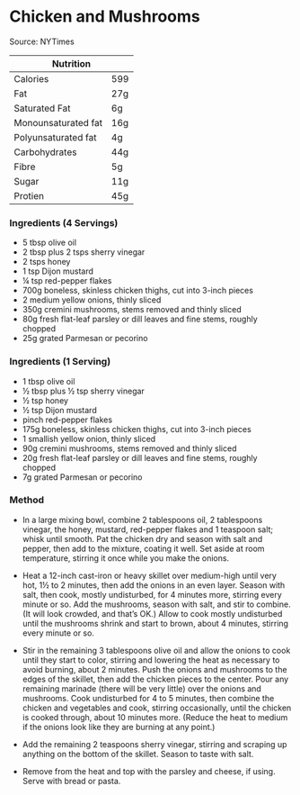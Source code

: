 # Chicken and Mushrooms

Source: NYTimes

<table class="tg"><thead>
  <tr>
    <th class="tg-0pky" colspan="2"><span style="font-weight:bold">Nutrition</span></th>
  </tr></thead>
<tbody>
  <tr>
    <td class="tg-v7lt">Calories</td>
    <td class="tg-v7lt">599</td>
  </tr>
  <tr>
    <td class="tg-v7lt">Fat</td>
    <td class="tg-v7lt">27g</td>
  </tr>
  <tr>
    <td class="tg-v7lt">Saturated Fat</td>
    <td class="tg-v7lt">6g</td>
  </tr>
  <tr>
    <td class="tg-v7lt">Monounsaturated fat<br></td>
    <td class="tg-v7lt">16g<br></td>
  </tr>
  <tr>
    <td class="tg-bbuu">Polyunsaturated fat<br></td>
    <td class="tg-bbuu">4g<br></td>
  </tr>
  <tr>
    <td class="tg-bbuu">Carbohydrates</td>
    <td class="tg-bbuu">44g</td>
  </tr>
  <tr>
    <td class="tg-bbuu">Fibre</td>
    <td class="tg-bbuu">5g</td>
  </tr>
  <tr>
    <td class="tg-bbuu">Sugar</td>
    <td class="tg-bbuu">11g</td>
  </tr>
  <tr>
    <td class="tg-0lax">Protien</td>
    <td class="tg-0lax">45g</td>
  </tr>
</tbody>
</table>

### Ingredients (4 Servings)
- 5 tbsp olive oil
- 2 tbsp plus 2 tsps sherry vinegar
- 2 tsps honey
- 1 tsp Dijon mustard
- ¼ tsp red-pepper flakes
- 700g boneless, skinless chicken thighs, cut into 3-inch​ pieces
- 2 medium yellow onions, thinly sliced
- 350g cremini mushrooms, stems removed and thinly sliced
- 80g fresh flat-leaf parsley or dill leaves and fine stems, roughly chopped
- 25g grated Parmesan or pecorino

### Ingredients (1 Serving)
- 1 tbsp olive oil
- ½ tbsp plus ½ tsp sherry vinegar
- ½ tsp honey
- ½ tsp Dijon mustard
- pinch red-pepper flakes
- 175g boneless, skinless chicken thighs, cut into 3-inch​ pieces
- 1 smallish yellow onion, thinly sliced
- 90g cremini mushrooms, stems removed and thinly sliced
- 20g fresh flat-leaf parsley or dill leaves and fine stems, roughly chopped
- 7g grated Parmesan or pecorino

### Method
- In a large mixing bowl, combine 2 tablespoons oil, 2 tablespoons vinegar, the honey, mustard, red-pepper flakes and 1 teaspoon salt; whisk until smooth. Pat the chicken dry and season with salt and pepper, then add to the mixture, coating it well. Set aside at room temperature, stirring it once while you make the onions.

- Heat a 12-inch cast-iron or heavy skillet over medium-high until very hot, 1½ to 2 minutes, then add the onions in an even layer. Season with salt, then cook, mostly undisturbed, for 4 minutes more, stirring every minute or so. Add the mushrooms, season with salt, and stir to combine. (It will look crowded, and that’s OK.) Allow to cook mostly undisturbed until the mushrooms shrink and start to brown, about 4 minutes, stirring every minute or so.

- Stir in the remaining 3 tablespoons olive oil and allow the onions to cook until they start to color, stirring and lowering the heat as necessary to avoid burning, about 2 minutes. Push the onions and mushrooms to the edges of the skillet, then add the chicken pieces to the center. Pour any remaining marinade (there will be very little) over the onions and mushrooms. Cook undisturbed for 4 to 5 minutes, then combine the chicken and vegetables and cook, stirring occasionally, until the chicken is cooked through, about 10 minutes more. (Reduce the heat to medium if the onions look like they are burning at any point.)

- Add the remaining 2 teaspoons sherry vinegar, stirring and scraping up anything on the bottom of the skillet. Season to taste with salt.

- Remove from the heat and top with the parsley and cheese, if using. Serve with bread or pasta.

